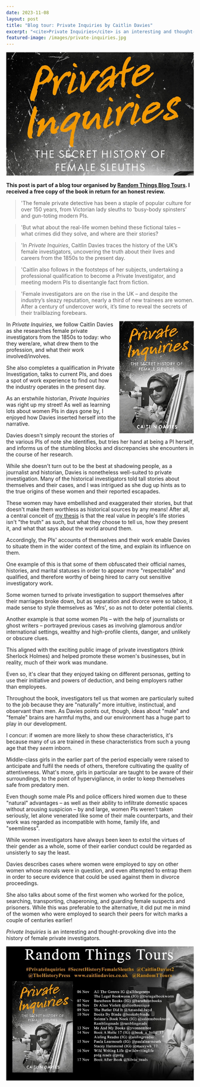 ```yaml
---
date: 2023-11-08
layout: post
title: "Blog tour: Private Inquiries by Caitlin Davies"
excerpt: "<cite>Private Inquiries</cite> is an interesting and thought-provoking dive into the history of female private investigators."
featured-image: /images/private-inquiries.jpg
---
```


![Private Inquiries](/images/private-inquiries.jpg)

**This post is part of a blog tour organised by [Random Things Blog Tours](http://randomthingsthroughmyletterbox.blogspot.com/p/services-to-publishers-authors-blog.html). I received a free copy of the book in return for an honest review.**

> 'The female private detective has been a staple of popular culture for over 
150 years, from Victorian lady sleuths to ‘busy-body spinsters’ and gun-toting modern PIs.

> 'But what about the real-life women behind these fictional tales – what crimes did they solve, and where are their stories?

> 'In <cite>Private Inquiries</cite>, Caitlin Davies traces the history of the UK’s female investigators, uncovering the truth about their lives and careers from the 1850s to the present day.

> 'Caitlin also follows in the footsteps of her subjects, undertaking a professional qualification to become a Private Investigator, and meeting modern PIs to disentangle fact from fiction.

> 'Female investigators are on the rise in the UK – and despite the industry’s sleazy reputation, nearly a third of new trainees are women. After a century of undercover work, it’s time to reveal the secrets of their trailblazing forebears.

<img src="/images/private-inquiries-200.jpg" alt="Private Inquiries" style="float: right; margin-bottom: 10px; margin-left: 10px;">

In <cite>Private Inquiries</cite>, we follow Caitlin Davies as she researches female private investigators from the 1850s to today: who they were/are, what drew them to the profession, and what their work involved/involves.

She also completes a qualification in Private Investigation, talks to current PIs, and does a spot of work experience to find out how the industry operates in the present day.

As an erstwhile historian, <cite>Private Inquiries</cite> was right up my street! As well as learning lots about women PIs in days gone by, I enjoyed how Davies inserted herself into the narrative.

Davies doesn't simply recount the stories of the various PIs of note she identifies, but tries her hand at being a PI herself, and informs us of the stumbling blocks and discrepancies she encounters in the course of her research.

While she doesn't turn out to be the best at shadowing people, as a journalist and historian, Davies is nonetheless well-suited to private investigation. Many of the historical investigators told tall stories about themselves and their cases, and I was intrigued as she dug up hints as to the true origins of these women and their reported escapades.

These women may have embellished and exaggerated their stories, but that doesn't make them worthless as historical sources by any means! After all, a central conceit of [my thesis](/about-my-phd/) is that the real value in people's life stories isn't "the truth" as such, but what they choose to tell us, how they present it, and what that says about the world around them.

Accordingly, the PIs' accounts of themselves and their work enable Davies to situate them in the wider context of the time, and explain its influence on them.

One example of this is that some of them obfuscated their official names, histories, and marital statuses in order to appear more "respectable" and qualified, and therefore worthy of being hired to carry out sensitive investigatory work.

Some women turned to private investigation to support themselves after their marriages broke down, but as separation and divorce were so taboo, it made sense to style themselves as 'Mrs', so as not to deter potential clients.

Another example is that some women PIs &ndash; with the help of journalists or ghost writers &ndash; portrayed previous cases as involving glamorous and/or international settings, wealthy and high-profile clients, danger, and unlikely or obscure clues.

This aligned with the exciting public image of private investigators (think Sherlock Holmes) and helped promote these women's businesses, but in reality, much of their work was mundane.

Even so, it's clear that they enjoyed taking on different personas, getting to use their initiative and powers of deduction, and being employers rather than employees.

Throughout the book, investigators tell us that women are particularly suited to the job because they are "naturally" more intuitive, instinctual, and observant than men. As Davies points out, though, ideas about "male" and "female" brains are harmful myths, and our environment has a huge part to play in our development.

I concur: if women are more likely to show these characteristics, it's because many of us are trained in these characteristics from such a young age that they *seem* inborn.

Middle-class girls in the earlier part of the period especially were raised to anticipate and fulfil the needs of others, therefore cultivating the quality of attentiveness. What's more, girls in particular are taught to be aware of their surroundings, to the point of hypervigilance, in order to keep themselves safe from predatory men.

Even though some male PIs and police officers hired women due to these "natural" advantages &ndash; as well as their ability to infiltrate domestic spaces without arousing suspicion &ndash; by and large, women PIs weren't taken seriously, let alone venerated like some of their male counterparts, and their work was regarded as incompatible with home, family life, and "seemliness".

While women investigators have always been keen to extol the virtues of their gender as a whole, some of their earlier conduct could be regarded as unsisterly to say the least.

Davies describes cases where women were employed to spy on other women whose morals were in question, and even attempted to entrap them in order to secure evidence that could be used against them in divorce proceedings.

She also talks about some of the first women who worked for the police, searching, transporting, chaperoning, and guarding female suspects and prisoners. While this was preferable to the alternative, it did put me in mind of the women who were employed to search their peers for witch marks a couple of centuries earlier!

<cite>Private Inquiries</cite> is an interesting and thought-provoking dive into the history of female private investigators.

![Private Inquiries blog tour banner](/images/private-inquiries-banner.jpg)